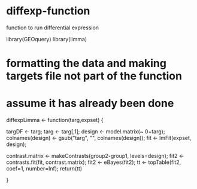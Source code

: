 # diffexp-function
function to run differential expression

library(GEOquery)
library(limma)

# formatting the data and making targets file not part of the function
# assume it has already been done

diffexpLimma <- function(targ,expset) {

targDF <- targ;
targ <- targ[,1];
design <- model.matrix(~ 0+targ);
colnames(design) <- gsub("targ", "", colnames(design));
fit <- lmFit(expset, design);

contrast.matrix <- makeContrasts(group2-group1, levels=design);
fit2 <- contrasts.fit(fit, contrast.matrix);
fit2 <- eBayes(fit2);
tt <- topTable(fit2, coef=1, number=Inf);
return(tt)

}
    
